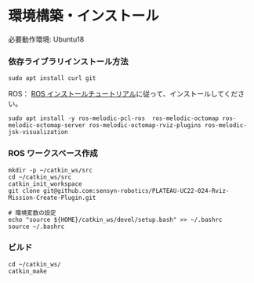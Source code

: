 # 環境構築・インストール


必要動作環境: Ubuntu18

### 依存ライブラリインストール方法
```
sudo apt install curl git
```

ROS： [ROS インストールチュートリアル](http://wiki.ros.org/melodic/Installation/Ubuntu)に従って、インストールしてください。 

```
sudo apt install -y ros-melodic-pcl-ros  ros-melodic-octomap ros-melodic-octomap-server ros-melodic-octomap-rviz-plugins ros-melodic-jsk-visualization
```

### ROS ワークスペース作成
```
mkdir -p ~/catkin_ws/src
cd ~/catkin_ws/src
catkin_init_workspace
git clone git@github.com:sensyn-robotics/PLATEAU-UC22-024-Rviz-Mission-Create-Plugin.git

# 環境変数の設定
echo "source ${HOME}/catkin_ws/devel/setup.bash" >> ~/.bashrc
source ~/.bashrc
```
### ビルド
```
cd ~/catkin_ws/
catkin_make
```

